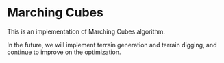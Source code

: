 # Marching Cubes
This is an implementation of Marching Cubes algorithm.

In the future, we will implement terrain generation and terrain digging, and continue to improve on the optimization.
